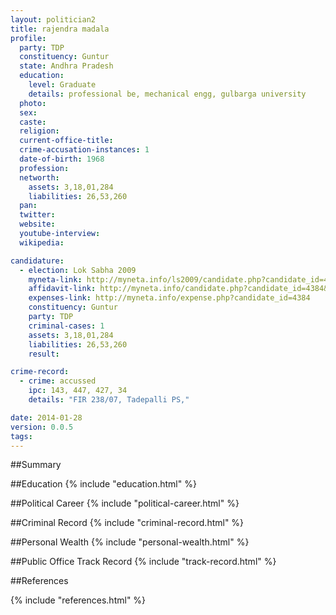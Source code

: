 ```yaml
---
layout: politician2
title: rajendra madala
profile: 
  party: TDP
  constituency: Guntur
  state: Andhra Pradesh
  education: 
    level: Graduate
    details: professional be, mechanical engg, gulbarga university
  photo: 
  sex: 
  caste: 
  religion: 
  current-office-title: 
  crime-accusation-instances: 1
  date-of-birth: 1968
  profession: 
  networth: 
    assets: 3,18,01,284
    liabilities: 26,53,260
  pan: 
  twitter: 
  website: 
  youtube-interview: 
  wikipedia: 

candidature: 
  - election: Lok Sabha 2009
    myneta-link: http://myneta.info/ls2009/candidate.php?candidate_id=4384
    affidavit-link: http://myneta.info/candidate.php?candidate_id=4384&scan=original
    expenses-link: http://myneta.info/expense.php?candidate_id=4384
    constituency: Guntur 
    party: TDP
    criminal-cases: 1
    assets: 3,18,01,284
    liabilities: 26,53,260
    result:  

crime-record: 
  - crime: accussed
    ipc: 143, 447, 427, 34
    details: "FIR 238/07, Tadepalli PS," 

date: 2014-01-28
version: 0.0.5
tags: 
---
```

##Summary


##Education
{% include "education.html" %}


##Political Career
{% include "political-career.html" %}


##Criminal Record
{% include "criminal-record.html" %}


##Personal Wealth
{% include "personal-wealth.html" %}


##Public Office Track Record
{% include "track-record.html" %}


##References


{% include "references.html" %}